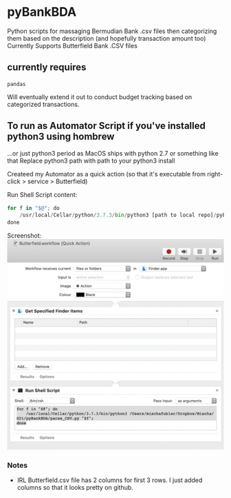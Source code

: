 # pyBankBDA
Python scripts for massaging Bermudian Bank .csv files 
then categorizing them based on the description (and hopefully transaction amount too)
Currently Supports Butterfield Bank .CSV files

## currently requires 
    pandas

Will eventually extend it out to conduct budget tracking based on categorized transactions.

## To run as Automator Script if you've installed python3 using hombrew 
...or just python3 period as MacOS ships with python 2.7 or something like that
Replace python3 path with path to your python3 install

Createed my Automator as a quick action 
(so that it's executable from right-click > service > Butterfield)

Run Shell Script content:
```python
for f in "$@"; do 
	/usr/local/Cellar/python/3.7.3/bin/python3 [path to local repo]/pyBankBDA/parse_CSV.py "$f"; 
done
```

Screenshot:
![Image of Automator Quick Action Workflow](https://github.com/cod3-jr/pyBankBDA/blob/dev/Automator%20Screenshot.png)

### Notes
- IRL Butterfield.csv file has 2 columns for first 3 rows. I just added columns so that it looks pretty on github.
